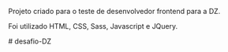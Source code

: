Projeto criado para o teste de desenvolvedor frontend para a DZ.

Foi utilizado HTML, CSS, Sass, Javascript e JQuery.


#   d e s a f i o - D Z  
 